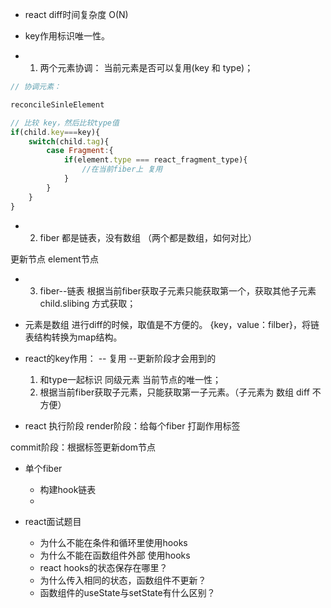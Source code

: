 
* react diff时间复杂度 O(N)

* key作用标识唯一性。

* 1.  两个元素协调： 当前元素是否可以复用(key 和 type)；

```js
// 协调元素：

reconcileSinleElement

// 比较 key，然后比较type值
if(child.key===key){
    switch(child.tag){
        case Fragment:{
            if(element.type === react_fragment_type){
                //在当前fiber上 复用
            }
        }
    }
}

```
* 2. fiber 都是链表，没有数组 （两个都是数组，如何对比）

更新节点 element节点

* 3. fiber--链表 根据当前fiber获取子元素只能获取第一个，获取其他子元素child.slibing 方式获取；
* 元素是数组 进行diff的时候，取值是不方便的。 {key，value：filber}，将链表结构转换为map结构。


* react的key作用： -- 复用 --更新阶段才会用到的

    1. 和type一起标识 同级元素 当前节点的唯一性；
    2. 根据当前fiber获取子元素，只能获取第一子元素。（子元素为 数组 diff 不方便） 



* react 执行阶段 
render阶段：给每个fiber 打副作用标签

commit阶段：根据标签更新dom节点

* 单个fiber
    * 构建hook链表
    * 




* react面试题目
    * 为什么不能在条件和循环里使用hooks
    * 为什么不能在函数组件外部 使用hooks
    * react hooks的状态保存在哪里？
    * 为什么传入相同的状态，函数组件不更新？
    * 函数组件的useState与setState有什么区别？

    
